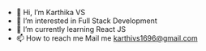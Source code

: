 - 👋 Hi, I’m Karthika VS
- 👀 I’m interested in Full Stack Development
- 🌱 I’m currently learning React JS
- 📫 How to reach me Mail me karthivs1696@gmail.com

<!---
KarthikaVS/KarthikaVS is a ✨ special ✨ repository because its `README.md` (this file) appears on your GitHub profile.
You can click the Preview link to take a look at your changes.
--->

